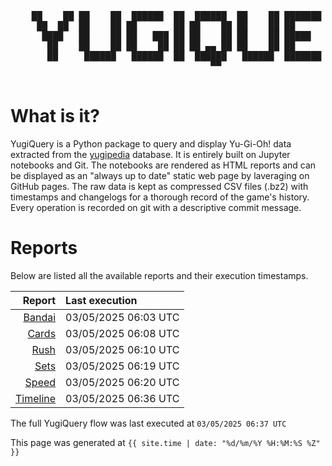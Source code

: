 <div align='center'>
    <pre>
    <br>
    ██    ██ ██    ██  ██████  ██  ██████  ██    ██ ███████ ██████  ██    ██ 
     ██  ██  ██    ██ ██       ██ ██    ██ ██    ██ ██      ██   ██  ██  ██  
      ████   ██    ██ ██   ███ ██ ██    ██ ██    ██ █████   ██████    ████   
       ██    ██    ██ ██    ██ ██ ██ ▄▄ ██ ██    ██ ██      ██   ██    ██    
       ██     ██████   ██████  ██  ██████   ██████  ███████ ██   ██    ██    
                                      ▀▀                                     
    </pre>
</div>

# What is it?

YugiQuery is a Python package to query and display Yu-Gi-Oh! data extracted from the [yugipedia](http://yugipedia.com) database. It is entirely built on Jupyter notebooks and Git. The notebooks are rendered as HTML reports and can be displayed as an "always up to date" static web page by laveraging on GitHub pages. The raw data is kept as compressed CSV files (.bz2) with timestamps and changelogs for a thorough record of the game's history. Every operation is recorded on git with a descriptive commit message. 

# Reports

Below are listed all the available reports and their execution timestamps. 

|                    Report | Last execution       |
| -------------------------:|:-------------------- |
| [Bandai](reports/Bandai.html) | 03/05/2025 06:03 UTC |
| [Cards](reports/Cards.html) | 03/05/2025 06:08 UTC |
| [Rush](reports/Rush.html) | 03/05/2025 06:10 UTC |
| [Sets](reports/Sets.html) | 03/05/2025 06:19 UTC |
| [Speed](reports/Speed.html) | 03/05/2025 06:20 UTC |
| [Timeline](reports/Timeline.html) | 03/05/2025 06:36 UTC |


The full YugiQuery flow was last executed at `03/05/2025 06:37 UTC`

This page was generated at `{{ site.time | date: "%d/%m/%Y %H:%M:%S %Z" }}`
